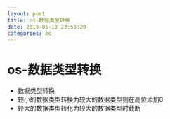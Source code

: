 ```yaml
--- 
layout: post 
title: os-数据类型转换 
date: 2019-05-18 23:53:20 
categories: os 
---
```

# os-数据类型转换
* 数据类型转换
* 较小的数据类型转换为较大的数据类型则在高位添加0
* 较大的数据类型转化为较大的数据类型时截断